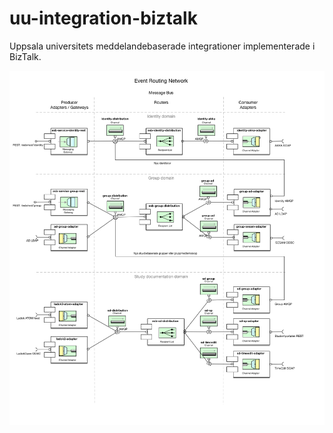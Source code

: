 # uu-integration-biztalk
Uppsala universitets meddelandebaserade integrationer implementerade i BizTalk.

![alt text](https://raw.githubusercontent.com/uppsala-university/uu-integration-biztalk/master/docs/UU%20Event%20Routing%20Network.png "Uppsala University Event Routing Network")
